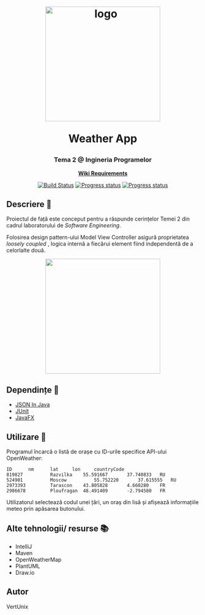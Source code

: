 <h1 align="center">
	<img
		width="300"
		alt="logo"
		src="https://cdn.givingcompass.org/wp-content/uploads/2019/12/02081412/Climate-Change-and-the-New-Language-of-Weather-800x450.jpg">
	<p>Weather App</p>
</h1>
<h3 align="center">
	Tema 2 @ Ingineria Programelor
</h3>
<p align="center">
	<strong>
		<a href="https://wiki.mta.ro/c/4/ip/lab/tema2-2020">Wiki Requirements</a>
	</strong>
</p>
<p align="center">
	<a href="https://github.com/GabrielStoica/WebCrawler/tree/master/src"><img
		alt="Build Status"
		src="https://github.com/thelounge/thelounge/workflows/Build/badge.svg"></a>
	<a href="https://github.com/VertUnix/WeatherApp"><img
		alt="Progress status"
		src="https://img.shields.io/badge/Progress-under%20construction-yellow"></a>
	<a href="https://github.com/VertUnix/WeatherApp"><img
		alt="Progress status"
		src="https://img.shields.io/badge/by-VertUnix-informational"></a>

</p>


## Descriere :page_facing_up:

Proiectul de față este conceput pentru a răspunde cerințelor Temei 2 din cadrul laboratorului de _Software Engineering_.
 
Folosirea design pattern-ului Model View Controller asigură proprietatea _loosely coupled_ , logica internă a fiecărui element fiind independentă de a celorlalte două.

<p align="center">
  <img height="300" src="https://i.imgur.com/TWMITHO.jpg">
</p>



## Dependințe :wrench:

- [JSON In Java](https://mvnrepository.com/artifact/org.json/json)
- [JUnit](https://junit.org/junit5/)
- [JavaFX](https://openjfx.io/)

## Utilizare :satellite:

Programul încarcă o listă de orașe cu ID-urile specifice API-ului OpenWeather:

```
ID		nm		lat		lon		countryCode
819827	        Razvilka	55.591667       37.740833	RU
524901	        Moscow	        55.752220       37.615555	RU
2973393	        Tarascon	43.805828       4.660280	FR
2986678	        Ploufragan	48.491409       -2.794580	FR
```

Utilizatorul selectează codul unei țări, un oraș din lisă și afișează informațiile meteo prin apăsarea butonului.


## Alte tehnologii/ resurse :books:

- IntelliJ
- Maven
- OpenWeatherMap
- PlantUML
- Draw.io
 
## Autor
VertUnix
